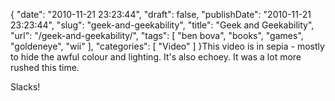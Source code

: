 {
    "date": "2010-11-21 23:23:44",
    "draft": false,
    "publishDate": "2010-11-21 23:23:44",
    "slug": "geek-and-geekability",
    "title": "Geek and Geekability",
    "url": "\/geek-and-geekability\/",
    "tags": [
        "ben bova",
        "books",
        "games",
        "goldeneye",
        "wii"
    ],
    "categories": [
        "Video"
    ]
}This video is in sepia - mostly to hide the awful colour and lighting.
It's also echoey. It was a lot more rushed this time.

Slacks!